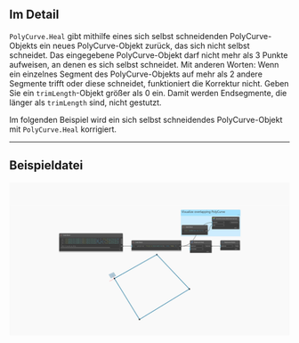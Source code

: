 ## Im Detail
`PolyCurve.Heal` gibt mithilfe eines sich selbst schneidenden PolyCurve-Objekts ein neues PolyCurve-Objekt zurück, das sich nicht selbst schneidet. Das eingegebene PolyCurve-Objekt darf nicht mehr als 3 Punkte aufweisen, an denen es sich selbst schneidet. Mit anderen Worten: Wenn ein einzelnes Segment des PolyCurve-Objekts auf mehr als 2 andere Segmente trifft oder diese schneidet, funktioniert die Korrektur nicht. Geben Sie ein `trimLength`-Objekt größer als 0 ein. Damit werden Endsegmente, die länger als `trimLength` sind, nicht gestutzt.

Im folgenden Beispiel wird ein sich selbst schneidendes PolyCurve-Objekt mit `PolyCurve.Heal` korrigiert.
___
## Beispieldatei

![PolyCurve.Heal](./Autodesk.DesignScript.Geometry.PolyCurve.Heal_img.jpg)
